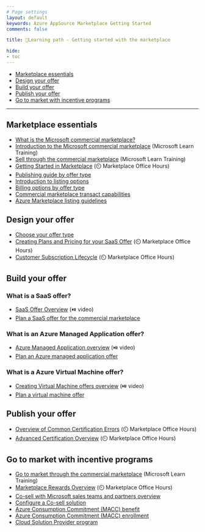 ```yaml
---
# Page settings
layout: default
keywords: Azure AppSource Marketplace Getting Started
comments: false

title: 🚦Learning path - Getting started with the marketplace

hide:
- toc
---
```


<!-- no toc -->
- [Marketplace essentials](#marketplace-essentials)
- [Design your offer](#design-your-offer)
- [Build your offer](#build-your-offer)
- [Publish your offer](#publish-your-offer)
- [Go to market with incentive programs](#go-to-market-with-incentive-programs)

---

## Marketplace essentials

- [What is the Microsoft commercial marketplace?](https://learn.microsoft.com/en-us/azure/marketplace/overview)
- [Introduction to the Microsoft commercial marketplace](https://learn.microsoft.com/en-us/training/modules/intro-commercial-marketplace/) (Microsoft Learn Training)
- [Sell through the commercial marketplace](https://learn.microsoft.com/en-us/training/paths/sell-through-commercial-marketplace) (Microsoft Learn Training)
- [Getting Started in Marketplace](https://aka.ms/MOH/GettingStartedinMarketplace) (⏲️ Marketplace Office Hours)
- [Publishing guide by offer type](https://docs.microsoft.com/azure/marketplace/marketplace-commercial-transaction-capabilities-and-considerations#transact-overview)
- [Introduction to listing options](https://docs.microsoft.com/azure/marketplace/determine-your-listing-type)
- [Billing options by offer type](https://docs.microsoft.com/azure/marketplace/publisher-guide-by-offer-type)
- [Commercial marketplace transact capabilities](https://docs.microsoft.com/azure/marketplace/marketplace-commercial-transaction-capabilities-and-considerations)
- [Azure Marketplace listing guidelines](https://docs.microsoft.com/azure/marketplace/marketplace-criteria-content-validation)

## Design your offer

- [Choose your offer type](../misc/select-offer-type)
- [Creating Plans and Pricing for your SaaS Offer](https://aka.ms/MOH/PlansAndPricing) (⏲️ Marketplace Office Hours)
- [Customer Subscription Lifecycle](https://aka.ms/MOH/CustomerSubscriptionLifecycle) (⏲️ Marketplace Office Hours)

## Build your offer

### What is a SaaS offer?

- [SaaS Offer Overview](https://microsoft.github.io/Mastering-the-Marketplace/saas/#saas-offer-overview) (⏯️ video)
- [Plan a SaaS offer for the commercial marketplace](https://docs.microsoft.com/azure/marketplace/plan-saas-offer)

### What is an Azure Managed Application offer?		

- [Azure Managed Application overview](https://microsoft.github.io/Mastering-the-Marketplace/ama/#azure-managed-applications-overview) (⏯️ video)	
- [Plan an Azure managed application offer](https://docs.microsoft.com/azure/marketplace/plan-azure-app-managed-app)
 
### What is a Azure Virtual Machine offer?		
- [Creating Virtual Machine offers overview](https://microsoft.github.io/Mastering-the-Marketplace/vm/#creating-virtual-machine-offers-overview) (⏯️ video)
- [Plan a virtual machine offer](https://docs.microsoft.com/azure/marketplace/marketplace-virtual-machines)

## Publish your offer

- [Overview of Common Certification Errors](https://aka.ms/MOH/CommonCertificationErrors)  (⏲️ Marketplace Office Hours)
- [Advanced Certification Overview](https://aka.ms/MOH/AdvancedCertificationOverview) (⏲️ Marketplace Office Hours)

## Go to market with incentive programs

- [Go to market through the commercial marketplace](https://learn.microsoft.com/en-us/training/modules/go-to-market-commercial-marketplace/) (Microsoft Learn Training)
- [Marketplace Rewards Overview](https://aka.ms/MOH/MarketplaceRewardsOverview) (⏲️ Marketplace Office Hours)
- [Co-sell with Microsoft sales teams and partners overview](https://docs.microsoft.com/en-us/partner-center/co-sell-overview)
- [Configure a Co-sell solution](https://docs.microsoft.com/partner-center/co-sell-configure)
- [Azure Consumption Commitment (MACC) benefit](https://docs.microsoft.com/en-us/marketplace/azure-consumption-commitment-benefit)
- [Azure Consumption Commitment (MACC) enrollment](https://docs.microsoft.com/azure/marketplace/azure-consumption-commitment-enrollment)
- [Cloud Solution Provider program](https://docs.microsoft.com/azure/marketplace/cloud-solution-providers)